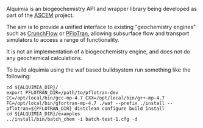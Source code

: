 Alquimia is an biogeochemistry API and wrapper library being developed
as part of the [ASCEM](http://esd.lbl.gov/research/projects/ascem/)
project.

The aim is to provide a unified interface to existing "geochemistry
engines" such as
[CrunchFlow](http://www.csteefel.com/CrunchFlowIntroduction.html) or
[PFloTran](https://bitbucket.org/pflotran/pflotran-dev), allowing
subsurface flow and transport simulators to access a range of
functionality.

It is not an implementation of a biogeochemistry engine, and does not
do any geochemical calculations.


To build alquimia using the waf based buildsystem run something like the following:

    cd ${ALQUIMIA_DIR}/
    export PFLOTRAN_DIR=/path/to/pflotran-dev
    CC=/opt/local/bin/gcc-mp-4.7 CXX=/opt/local/bin/g++-mp-4.7  FC=/opt/local/bin/gfortran-mp-4.7 ./waf --prefix ./install --pflotran=${PFLOTRAN_DIR} distclean configure build install
    cd ${ALQUIMIA_DIR}/examples
    ../install/bin/batch_chem -i batch-test-1.cfg -d
